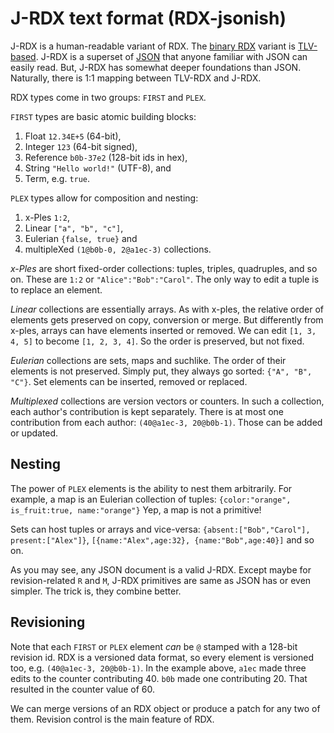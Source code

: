   # J-RDX text format (RDX-jsonish)

J-RDX is a human-readable variant of RDX.
The [binary RDX][r] variant is [TLV-based][t].
J-RDX is a superset of [JSON][j] that anyone familiar with JSON can easily read.
But, J-RDX has somewhat deeper foundations than JSON.
Naturally, there is 1:1 mapping between TLV-RDX and J-RDX.

RDX types come in two groups: `FIRST` and `PLEX`.

`FIRST` types are basic atomic building blocks: 
 1. Float `12.34E+5` (64-bit),
 2. Integer `123` (64-bit signed),
 3. Reference `b0b-37e2` (128-bit ids in hex),
 4. String `"Hello world!"` (UTF-8), and
 5. Term, e.g. `true`.

`PLEX` types allow for composition and nesting: 
 1. x-Ples `1:2`,
 2. Linear `["a", "b", "c"]`,
 3. Eulerian `{false, true}` and
 4. multipleXed `(1@b0b-0, 2@a1ec-3)` collections.

*x-Ples* are short fixed-order collections: tuples, triples, quadruples, and so on.
These are `1:2` or `"Alice":"Bob":"Carol"`.
The only way to edit a tuple is to replace an element.

*Linear* collections are essentially arrays. 
As with x-ples, the relative order of elements gets preserved on copy, conversion or merge.
But differently from x-ples, arrays can have elements inserted or removed.
We can edit `[1, 3, 4, 5]` to become `[1, 2, 3, 4]`.
So the order is preserved, but not fixed.

*Eulerian* collections are sets, maps and suchlike.
The order of their elements is not preserved.
Simply put, they always go sorted: `{"A", "B", "C"}`.
Set elements can be inserted, removed or replaced.

*Multiplexed* collections are version vectors or counters.
In such a collection, each author's contribution is kept separately.
There is at most one contribution from each author: `(40@a1ec-3, 20@b0b-1)`.
Those can be added or updated.

 ## Nesting

The power of `PLEX` elements is the ability to nest them arbitrarily.
For example, a map is an Eulerian collection of tuples:
`{color:"orange", is_fruit:true, name:"orange"}`
Yep, a map is not a primitive!

Sets can host tuples or arrays and vice-versa:
`{absent:["Bob","Carol"], present:["Alex"]}`, 
`[{name:"Alex",age:32}, {name:"Bob",age:40}]` and so on.

As you may see, any JSON document is a valid J-RDX.
Except maybe for revision-related `R` and `M`, J-RDX primitives are same as JSON has or even simpler.
The trick is, they combine better.

 ## Revisioning

Note that each `FIRST` or `PLEX` element *can* be `@` stamped with a 128-bit revision id.
RDX is a versioned data format, so every element is versioned too, e.g. `(40@a1ec-3, 20@b0b-1)`.
In the example above, `a1ec` made three edits to the counter contributing 40. 
`b0b` made one contributing 20. 
That resulted in the counter value of 60.

We can merge versions of an RDX object or produce a patch for any two of them.
Revision control is the main feature of RDX.

[j]: http://json.org
[r]: ./RDX.md
[t]: ./TLV.md
